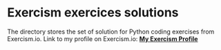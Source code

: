 # Exercism exercices solutions

The directory stores the set of solution for Python coding exercises from Exercism.io.
Link to my profile on Exercism.io:
**[My Exercism Profile](https://exercism.io/profiles/TheGunner)**